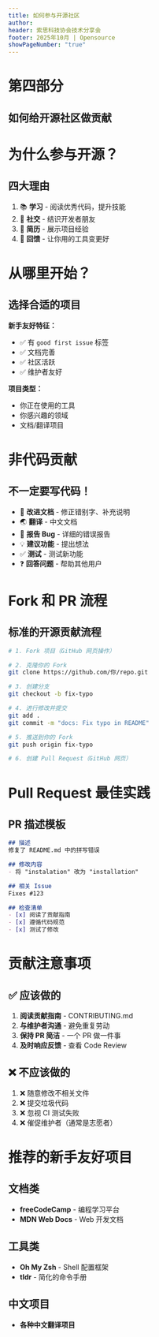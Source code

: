 ```yaml
---
title: 如何参与开源社区
author:
header: 索思科技协会技术分享会
footer: 2025年10月 | Opensource
showPageNumber: "true"
---
```



# 第四部分

## 如何给开源社区做贡献

# 为什么参与开源？

## 四大理由

1. 📚 **学习** - 阅读优秀代码，提升技能
2. 🤝 **社交** - 结识开发者朋友
3. 💼 **简历** - 展示项目经验
4. 🌟 **回馈** - 让你用的工具变更好

# 从哪里开始？

## 选择合适的项目

**新手友好特征：**

- ✅ 有 `good first issue` 标签
- ✅ 文档完善
- ✅ 社区活跃
- ✅ 维护者友好

**项目类型：**

- 你正在使用的工具
- 你感兴趣的领域
- 文档/翻译项目

# 非代码贡献

## 不一定要写代码！

- 📝 **改进文档** - 修正错别字、补充说明
- 🌏 **翻译** - 中文文档
- 🐛 **报告 Bug** - 详细的错误报告
- 💡 **建议功能** - 提出想法
- ✅ **测试** - 测试新功能
- ❓ **回答问题** - 帮助其他用户

# Fork 和 PR 流程

## 标准的开源贡献流程

```bash
# 1. Fork 项目（GitHub 网页操作）

# 2. 克隆你的 Fork
git clone https://github.com/你/repo.git

# 3. 创建分支
git checkout -b fix-typo

# 4. 进行修改并提交
git add .
git commit -m "docs: Fix typo in README"

# 5. 推送到你的 Fork
git push origin fix-typo

# 6. 创建 Pull Request（GitHub 网页）
```

# Pull Request 最佳实践

## PR 描述模板

```markdown
## 描述
修复了 README.md 中的拼写错误

## 修改内容
- 将 "instalation" 改为 "installation"

## 相关 Issue
Fixes #123

## 检查清单
- [x] 阅读了贡献指南
- [x] 遵循代码规范
- [x] 测试了修改
```

# 贡献注意事项

## ✅ 应该做的

1. **阅读贡献指南** - CONTRIBUTING.md
2. **与维护者沟通** - 避免重复劳动
3. **保持 PR 简洁** - 一个 PR 做一件事
4. **及时响应反馈** - 查看 Code Review

## ❌ 不应该做的

1. ❌ 随意修改不相关文件
2. ❌ 提交垃圾代码
3. ❌ 忽视 CI 测试失败
4. ❌ 催促维护者（通常是志愿者）

# 推荐的新手友好项目

## 文档类

- **freeCodeCamp** - 编程学习平台
- **MDN Web Docs** - Web 开发文档

## 工具类

- **Oh My Zsh** - Shell 配置框架
- **tldr** - 简化的命令手册

## 中文项目


- **各种中文翻译项目**
